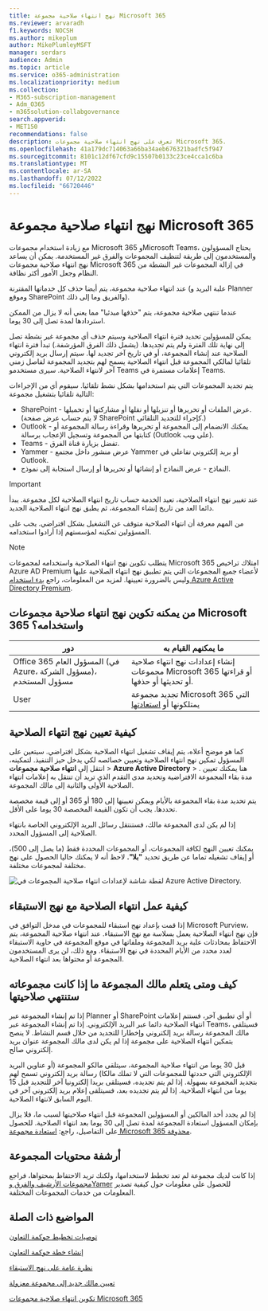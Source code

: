 ```yaml
---
title: نهج انتهاء صلاحية مجموعة Microsoft 365
ms.reviewer: arvaradh
f1.keywords: NOCSH
ms.author: mikeplum
author: MikePlumleyMSFT
manager: serdars
audience: Admin
ms.topic: article
ms.service: o365-administration
ms.localizationpriority: medium
ms.collection:
- M365-subscription-management
- Adm_O365
- m365solution-collabgovernance
search.appverid:
- MET150
recommendations: false
description: تعرف على نهج انتهاء صلاحية مجموعات Microsoft 365.
ms.openlocfilehash: 41a179dc714063a66ba34aeb676321badfc5f947
ms.sourcegitcommit: 8101c12df67cfd9c15507b0133c23ce4cca1c6ba
ms.translationtype: MT
ms.contentlocale: ar-SA
ms.lasthandoff: 07/12/2022
ms.locfileid: "66720446"
---
```

# <a name="microsoft-365-group-expiration-policy"></a>نهج انتهاء صلاحية مجموعة Microsoft 365

مع زيادة استخدام مجموعات Microsoft 365 وMicrosoft Teams، يحتاج المسؤولون والمستخدمون إلى طريقة لتنظيف المجموعات والفرق غير المستخدمة. يمكن أن يساعد نهج انتهاء صلاحية مجموعات Microsoft 365 في إزالة المجموعات غير النشطة من النظام وجعل الأمور أكثر نظافة.

عند انتهاء صلاحية مجموعة، يتم أيضا حذف كل خدماتها المقترنة (علبة البريد و Planner وموقع SharePoint والفريق وما إلى ذلك).

عندما تنتهي صلاحية مجموعة، يتم "حذفها مبدئيا" مما يعني أنه لا يزال من الممكن استردادها لمدة تصل إلى 30 يوما.

يمكن للمسؤولين تحديد فترة انتهاء الصلاحية وسيتم حذف أي مجموعة غير نشطة تصل إلى نهاية تلك الفترة ولم يتم تجديدها. (يشمل ذلك الفرق المؤرشفة.) تبدأ فترة انتهاء الصلاحية عند إنشاء المجموعة، أو في تاريخ آخر تجديد لها. سيتم إرسال بريد إلكتروني تلقائيا لمالكي المجموعة قبل انتهاء الصلاحية يسمح لهم بتجديد المجموعة لفاصل زمني آخر لانتهاء الصلاحية. سيرى مستخدمو Teams إعلامات مستمرة في Teams.

يتم تجديد المجموعات التي يتم استخدامها بشكل نشط تلقائيا. سيقوم أي من الإجراءات التالية تلقائيا بتشغيل مجموعة:
- SharePoint - عرض الملفات أو تحريرها أو تنزيلها أو نقلها أو مشاركتها أو تحميلها. (لا يتم حساب عرض صفحة SharePoint كإجراء للتجديد التلقائي.)
- Outlook - يمكنك الانضمام إلى المجموعة أو تحريرها وقراءة رسالة المجموعة أو كتابتها من المجموعة وتسجيل الإعجاب برسالة (Outlook على ويب).
- Teams - تفضل بزيارة قناة الفرق.
- Yammer - عرض منشور داخل مجتمع Yammer أو بريد إلكتروني تفاعلي في Outlook.
- النماذج - عرض النماذج أو إنشائها أو تحريرها أو إرسال استجابة إلى نموذج. 

> [!IMPORTANT]
> عند تغيير نهج انتهاء الصلاحية، تعيد الخدمة حساب تاريخ انتهاء الصلاحية لكل مجموعة. يبدأ دائما العد من تاريخ إنشاء المجموعة، ثم يطبق نهج انتهاء الصلاحية الجديد.

من المهم معرفة أن انتهاء الصلاحية متوقف عن التشغيل بشكل افتراضي. يجب على المسؤولين تمكينه لمؤسستهم إذا أرادوا استخدامه.

> [!NOTE]
> يتطلب تكوين نهج انتهاء الصلاحية واستخدامه لمجموعات Microsoft 365 امتلاك تراخيص Azure AD Premium لأعضاء جميع المجموعات التي يتم تطبيق نهج انتهاء الصلاحية عليها وليس بالضرورة تعيينها. لمزيد من المعلومات، راجع [بدء استخدام Azure Active Directory Premium](/azure/active-directory/active-directory-get-started-premium).

## <a name="who-can-configure-and-use-the-microsoft-365-groups-expiration-policy"></a>من يمكنه تكوين نهج انتهاء صلاحية مجموعات Microsoft 365 واستخدامه؟

|دور|ما يمكنهم القيام به|
|---------|---------|
|Office 365 المسؤول العام (في Azure، مسؤول الشركة)، مسؤول المستخدم|إنشاء إعدادات نهج انتهاء صلاحية مجموعات Microsoft 365 أو قراءتها أو تحديثها أو حذفها.|
|User|تجديد مجموعة Microsoft 365 التي يمتلكونها أو [استعادتها](/azure/active-directory/users-groups-roles/groups-restore-deleted)|

## <a name="how-to-set-the-expiration-policy"></a>كيفية تعيين نهج انتهاء الصلاحية

كما هو موضح أعلاه، يتم إيقاف تشغيل انتهاء الصلاحية بشكل افتراضي. سيتعين على المسؤول تمكين نهج انتهاء الصلاحية وتعيين خصائصه لكي يدخل حيز التنفيذ. لتمكينه، انتقل إلى **انتهاء صلاحية** **مجموعات** >  **Azure Active Directory** > . هنا يمكنك تعيين مدة بقاء المجموعة الافتراضية وتحديد مدى التقدم الذي تريد أن تنتقل به إعلامات انتهاء الصلاحية الأولى والثانية إلى مالك المجموعة.

يتم تحديد مدة بقاء المجموعة بالأيام ويمكن تعيينها إلى 180 أو 365 أو إلى قيمة مخصصة تحددها. يجب أن تكون القيمة المخصصة 30 يوما على الأقل.

إذا لم يكن لدى المجموعة مالك، فستنتقل رسائل البريد الإلكتروني الخاصة بانتهاء الصلاحية إلى المسؤول المحدد.

يمكنك تعيين النهج لكافة المجموعات، أو المجموعات المحددة فقط (ما يصل إلى 500)، أو إيقاف تشغيله تماما عن طريق تحديد **"بلا".** لاحظ أنه لا يمكنك حاليا الحصول على نهج مختلفة لمجموعات مختلفة.

![لقطة شاشة لإعدادات انتهاء صلاحية المجموعات في Azure Active Directory.](../media/azure-groups-expiration-settings.png)

## <a name="how-expiry-works-with-the-retention-policy"></a>كيفية عمل انتهاء الصلاحية مع نهج الاستبقاء

إذا قمت بإعداد نهج استبقاء للمجموعات في مدخل التوافق في Microsoft Purview، فإن نهج انتهاء الصلاحية يعمل بسلاسة مع نهج الاستبقاء. عند انتهاء صلاحية المجموعة، يتم الاحتفاظ بمحادثات علبة بريد المجموعة وملفاتها في موقع المجموعة في حاوية الاستبقاء لعدد محدد من الأيام المحددة في نهج الاستبقاء. ومع ذلك، لن يرى المستخدمون المجموعة أو محتواها بعد انتهاء الصلاحية.

## <a name="how-and-when-a-group-owner-learns-if-their-groups-are-going-to-expire"></a>كيف ومتى يتعلم مالك المجموعة ما إذا كانت مجموعاته ستنتهي صلاحيتها

إذا تم إنشاء المجموعة عبر Planner أو SharePoint أو أي تطبيق آخر، فستتم إعلامات انتهاء الصلاحية دائما عبر البريد الإلكتروني.
إذا تم إنشاء المجموعة عبر Teams، فسيتلقى مالك المجموعة رسالة بريد إلكتروني وإخطارا للتجديد من خلال قسم النشاط. لا ينصح بتمكين انتهاء الصلاحية على مجموعة إذا لم يكن لدى مالك المجموعة عنوان بريد إلكتروني صالح.

قبل 30 يوما من انتهاء صلاحية المجموعة، سيتلقى مالكو المجموعة (أو عناوين البريد الإلكتروني التي حددتها للمجموعات التي لا تملك مالكا) رسالة بريد إلكتروني تسمح لهم بتجديد المجموعة بسهولة. إذا لم يتم تجديده، فسيتلقى بريدا إلكترونيا آخر للتجديد قبل 15 يوما من انتهاء الصلاحية. إذا لم يتم تجديده بعد، فسيتلقى إعلام بريد إلكتروني آخر في اليوم السابق لانتهاء الصلاحية.

إذا لم يجدد أحد المالكين أو المسؤولين المجموعة قبل انتهاء صلاحيتها لسبب ما، فلا يزال بإمكان المسؤول استعادة المجموعة لمدة تصل إلى 30 يوما بعد انتهاء الصلاحية. للحصول على التفاصيل، راجع: [استعادة مجموعة Microsoft 365 محذوفة](https://support.office.com/article/restore-a-deleted-office-365-group-b7c66b59-657a-4e1a-8aa0-8163b1f4eb54).

## <a name="archiving-group-contents"></a>أرشفة محتويات المجموعة

إذا كانت لديك مجموعة لم تعد تخطط لاستخدامها، ولكنك تريد الاحتفاظ بمحتواها، فراجع [مجموعات الأرشيف والفرق وYamer](end-life-cycle-groups-teams-sites-yammer.md) للحصول على معلومات حول كيفية تصدير المعلومات من خدمات المجموعات المختلفة.

## <a name="related-topics"></a>المواضيع ذات الصلة

[توصيات تخطيط حوكمة التعاون](collaboration-governance-overview.md#collaboration-governance-planning-recommendations)

[إنشاء خطة حوكمة التعاون](collaboration-governance-first.md)

[نظرة عامة على نهج الاستبقاء](https://support.office.com/article/5e377752-700d-4870-9b6d-12bfc12d2423)

[تعيين مالك جديد إلى مجموعة معزولة](https://support.office.com/article/86bb3db6-8857-45d1-95c8-f6d540e45732)

[تكوين انتهاء صلاحية مجموعات Microsoft 365](/azure/active-directory/active-directory-groups-lifecycle-azure-portal)
